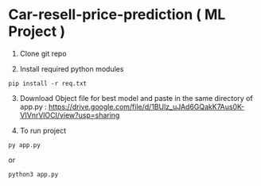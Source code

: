 # Car-resell-price-prediction ( ML Project )

1. Clone git repo

2. Install required python modules 

```
pip install -r req.txt
```

3. Download Object file for best model  and paste in the same directory of app.py  : https://drive.google.com/file/d/1BUlz_uJAd6GQakK7Aus0K-VIVnrVlOCI/view?usp=sharing

4. To run project 

```
py app.py
```
or
```
python3 app.py
```
